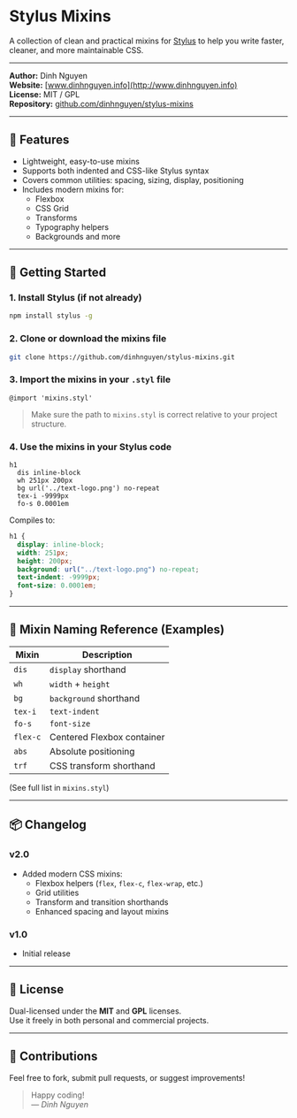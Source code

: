 # Stylus Mixins

A collection of clean and practical mixins for [Stylus](https://stylus-lang.com/) to help you write faster, cleaner, and more maintainable CSS.

---

**Author:** Dinh Nguyen  
**Website:** [www.dinhnguyen.info](http://www.dinhnguyen.info)  
**License:** MIT / GPL  
**Repository:** [github.com/dinhnguyen/stylus-mixins](https://github.com/dinhnguyen/stylus-mixins)

---

## 📌 Features

- Lightweight, easy-to-use mixins
- Supports both indented and CSS-like Stylus syntax
- Covers common utilities: spacing, sizing, display, positioning
- Includes modern mixins for:
  - Flexbox
  - CSS Grid
  - Transforms
  - Typography helpers
  - Backgrounds and more

---

## 🚀 Getting Started

### 1. Install Stylus (if not already)

```bash
npm install stylus -g
```

### 2. Clone or download the mixins file

```bash
git clone https://github.com/dinhnguyen/stylus-mixins.git
```

### 3. Import the mixins in your `.styl` file

```stylus
@import 'mixins.styl'
```

> Make sure the path to `mixins.styl` is correct relative to your project structure.

### 4. Use the mixins in your Stylus code

```stylus
h1
  dis inline-block
  wh 251px 200px
  bg url('../text-logo.png') no-repeat
  tex-i -9999px
  fo-s 0.0001em
```

Compiles to:

```css
h1 {
  display: inline-block;
  width: 251px;
  height: 200px;
  background: url("../text-logo.png") no-repeat;
  text-indent: -9999px;
  font-size: 0.0001em;
}
```

---

## 📒 Mixin Naming Reference (Examples)

| Mixin     | Description                     |
|-----------|---------------------------------|
| `dis`     | `display` shorthand             |
| `wh`      | `width` + `height`              |
| `bg`      | `background` shorthand          |
| `tex-i`   | `text-indent`                   |
| `fo-s`    | `font-size`                     |
| `flex-c`  | Centered Flexbox container      |
| `abs`     | Absolute positioning            |
| `trf`     | CSS transform shorthand         |

(See full list in `mixins.styl`)

---

## 📦 Changelog

### v2.0
- Added modern CSS mixins:
  - Flexbox helpers (`flex`, `flex-c`, `flex-wrap`, etc.)
  - Grid utilities
  - Transform and transition shorthands
  - Enhanced spacing and layout mixins

### v1.0
- Initial release

---

## 📃 License

Dual-licensed under the **MIT** and **GPL** licenses.  
Use it freely in both personal and commercial projects.

---

## 🙌 Contributions

Feel free to fork, submit pull requests, or suggest improvements!

> Happy coding!  
> — *Dinh Nguyen*
